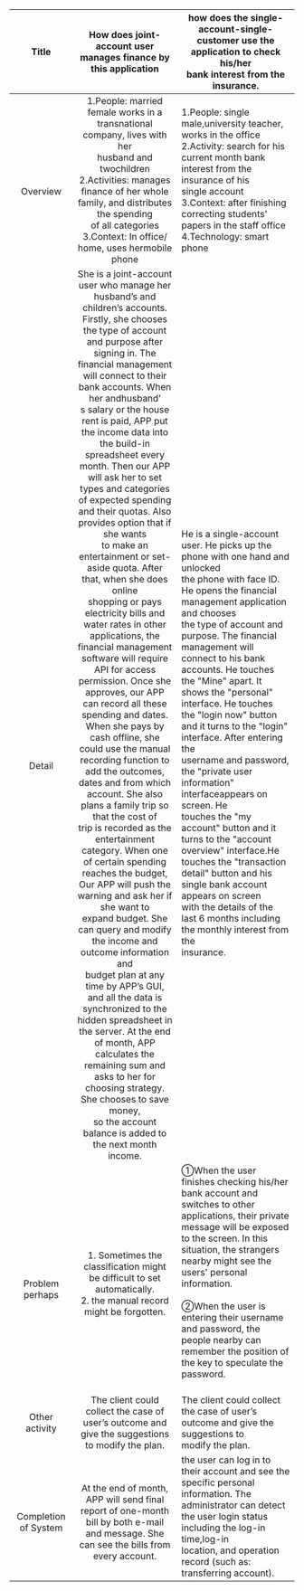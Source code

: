 |                   Title                    | How does joint-account user manages finance by this application | how does the single-account-single-customer use the application to check his/her<br>bank interest from the insurance. |
| :----------------------------------------: | :----------------------------------------------------------: | ------------------------------------------------------------ |
|              <br><br>Overview              | 1.People: married female works in a transnational company, lives with her <br>  husband and twochildren<br>2.Activities: manages finance of her whole family, and distributes the spending<br>  of all categories<br>3.Context: In office/ home, uses hermobile phone | 1.People: single male,university teacher, works in the office<br>2.Activity: search for his current month bank interest from the insurance of his<br> single account<br>3.Context: after finishing correcting students' papers in the staff office<br>4.Technology: smart phone |
| <br><br><br><br><br><br><br><br><br>Detail | She is a joint-account user who manage her husband’s and children’s accounts.<br>Firstly, she chooses the type of account and purpose after signing in. The<br>financial management will connect to their bank accounts. When her andhusband’<br>s salary or the house rent is paid, APP put the income data into the build-in<br>spreadsheet every month. Then our APP will ask her to set types and categories<br>of expected spending and their quotas. Also provides option that if she wants<br>to make an entertainment or set-aside quota. After that, when she does online<br>shopping or pays electricity bills and water rates in other applications, the<br>financial management software will require API for access permission. Once she<br>approves, our APP can record all these spending and dates. When she pays by<br>cash offline, she could use the manual recording function to add the outcomes,<br>dates and from which account. She also plans a family trip so that the cost of<br>trip is recorded as the entertainment category. When one of certain spending<br>reaches the budget, Our APP will push the warning and ask her if she want to<br>expand budget. She can query and modify the income and outcome information and<br>budget plan at any time by APP’s GUI, and all the data is synchronized to the<br>hidden spreadsheet in the server. At the end of month, APP calculates the<br>remaining sum and asks to her for choosing strategy. She chooses to save money,<br>so the account balance is added to the next month income. | <br><br><br><br><br>He is a single-account user. He picks up the phone with one hand and unlocked <br>the phone with face ID. He opens the financial management application and chooses<br>the type of account and purpose. The financial management will connect to his bank<br>accounts. He touches the "Mine" apart. It shows the "personal" interface. He touches<br>the "login now" button and it turns to the "login" interface. After entering the <br>username and password, the "private user information" interfaceappears on screen. He<br>touches the "my account" button and it turns to the "account overview" interface.He<br>touches the "transaction detail" button and his single bank account appears on screen<br>with the details of the last 6 months including the monthly interest from the <br>insurance. |
|      <br><br><br>Problem perhaps<br>       | <br><br>1. Sometimes the classification might be difficult to set automatically.<br>2. the manual record might be forgotten. | ①When the user finishes checking his/her bank account and switches to other <br> applications, their private message will be exposed to the screen. In this <br> situation, the strangers nearby might see the users' personal information. <br><br>②When the user is entering their username and password, the people nearby can <br> remember the position of the key to speculate the password. |
|           <br>Other activity<br>           | <br>The client could collect the case of user’s outcome and give the suggestions <br>to modify the plan. | <br>The client could collect the case of user’s outcome and give the suggestions to <br>modify the plan. |
|        <br>Completion of System<br>        | <br>At the end of month, APP will send final report of one-month bill by both e-mail<br>and message. She can see the bills from every account. | the user can log in to their account and see the specific personal information. The<br>administrator can detect the user login status including the log-in time,log-in <br>location, and operation record (such as: transferring account). |